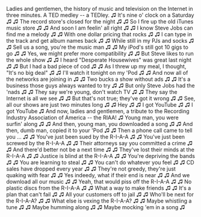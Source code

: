 
Ladies and gentlemen,
the history of music and television on the Internet
in three minutes.
A TED medley --
a TEDley.
♫ It&#39;s nine o&#39; clock on a Saturday ♫
♫ The record store&#39;s closed for the night ♫
♫ So I fire up the old iTunes music store ♫
♫ And soon I am feelin&#39; all right ♫
♫ I know Steve Jobs can find me a melody ♫
♫ With one dollar pricing that rocks ♫
♫ I can type in the track and get album names back ♫
♫ While still in my PJs and socks ♫
♫ Sell us a song, you&#39;re the music man ♫
♫ My iPod&#39;s still got 10 gigs to go ♫
♫ Yes, we might prefer more compatibility ♫
♫ But Steve likes to run the whole show ♫
♫ I heard &quot;Desperate Housewives&quot; was great last night ♫
♫ But I had a bad piece of cod ♫
♫ As I threw up my meal, I thought, &quot;It&#39;s no big deal&quot; ♫
♫ I&#39;ll watch it tonight on my &#39;Pod ♫
♫ And now all of the networks are joining in ♫
♫ Two bucks a show without ads ♫
♫ It&#39;s a business those guys always wanted to try ♫
♫ But only Steve Jobs had the &#39;nads ♫
♫ They say we&#39;re young, don&#39;t watch TV ♫
♫ They say the Internet is all we see ♫
♫ But that&#39;s not true; they&#39;ve got it wrong ♫
♫ See, all our shows are just two minutes long ♫
♫ Hey ♫
♫ I got YouTube ♫
♫ I got YouTube ♫
And now, ladies and gentlemen,
a tribute to the Recording Industry Association of America --
the RIAA!
♫ Young man, you were surfin&#39; along ♫
♫ And then, young man, you downloaded a song ♫
♫ And then, dumb man, copied it to your &#39;Pod ♫
♫ Then a phone call came to tell you ... ♫
♫ You&#39;ve just been sued by the R-I-A-A ♫
♫ You&#39;ve just been screwed by the R-I-A-A ♫
♫ Their attorneys say you committed a crime ♫
♫ And there&#39;d better not be a next time ♫
♫ They&#39;ve lost their minds at the R-I-A-A ♫
♫ Justice is blind at the R-I-A-A ♫
♫ You&#39;re depriving the bands ♫
♫ You are learning to steal ♫
♫ You can&#39;t do whatever you feel ♫
♫ CD sales have dropped every year ♫
♫ They&#39;re not greedy, they&#39;re just quaking with fear ♫
♫ Yes indeedy, what if their end is near ♫
♫ And we download all our music ♫
♫ Yeah, that would piss off the R-I-A-A ♫
♫ No plastic discs from the R-I-A-A ♫
♫ What a way to make friends ♫
♫ It&#39;s a plan that can&#39;t fail ♫
♫ All your customers off to jail ♫
♫ Who&#39;ll be next for the R-I-A-A? ♫
♫ What else is vexing the R-I-A-A? ♫
♫ Maybe whistling a tune ♫
♫ Maybe humming along ♫
♫ Maybe mocking &#39;em in a song ♫

